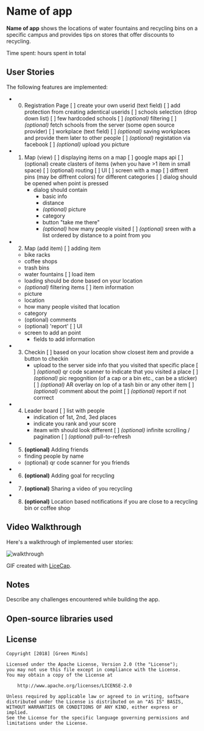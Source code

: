 # **Name of app**

**Name of app** shows the locations of water fountains and recycling bins on a specific campus and provides tips on stores that offer discounts to recycling.

Time spent: hours spent in total

## User Stories

The following features are implemented:

* 0. Registration Page
  [ ] create your own userid (text field)
    [ ] add protection from creating adentical userids 
  [ ] schools selection (drop down list)
    [ ] few hardcoded schools 
    [ ] *(optional)* filtering
    [ ] *(optional)* fetch schools from the server (some open source provider)
  [ ] workplace (text field)
    [ ] *(optional)* saving workplaces and provide them later to other people
  [ ] *(optional)* registation via facebook 
  [ ] *(optional)* upload you picture
  
* 1. Map (view)
  [ ] displaying items on a map
  [ ] google maps api
    [ ] (optional) create clasters of items (when you have >1 item in small space)
  [ ] (optional) routing 
  [ ] UI
    [ ] screen with a map
      [ ] diffrent pins (may be diffrent colors) for different categories
       [ ] dialog should be opened when point is pressed 
        * dialog should contain
          * basic info
          * distance
          * *(optional)* picture
          * category 
          * button "take me there"
          * *(optional)* how many people visited 
    [ ] *(optional)* sreen with a list ordered by distance to a point from you

* 2. Map (add item)
  [ ] adding item 
    * bike racks
    * coffee shops 
    * trash bins 
    * water fountains 
  [ ] load item 
    * loading should be done based on your location
    * *(optional)* filtering items 
  [ ] item information 
    * picture
    * location 
    * how many people visited that location
    * category
    * (optional) comments
    * (optional) 'report' 
  [ ] UI   
    * screen to add an point 
      * fields to add information 

* 3. Checkin
    [ ] based on your location show closest item and provide a button to checkin
        * upload to the server side info that you visited that specific place
    [ ] *(optional)* qr code scanner to indicate that you visited a place
    [ ] *(optional)* pic regognition (of a cap or a bin etc., can be a sticker) 
    [ ] *(optional)* AR overlay on lop of a tash bin or any other item
    [ ] *(optional)* comment about the point 
    [ ] *(optional)* report if not corrrect
    
* 4. Leader board 
    [ ] list with people
        * indication of 1st, 2nd, 3ed places 
        * indicate you rank and your score 
        * iteam with should look different 
    [ ] *(optional)* infinite scrolling / pagination
    [ ] *(optional)* pull-to-refresh
   
* 5. **(optional)** Adding friends 
    * finding people by name
    * (optional) qr code scanner for you friends 
    
* 6. **(optional)** Adding goal for recycling 

* 7. **(optional)** Sharing a video of you recycling

* 8. **(optional)** Location based notifications if you are close to a recycling bin or coffee shop

## Video Walkthrough

Here's a walkthrough of implemented user stories:

![walkthrough](./.gif)  

GIF created with [LiceCap](http://www.cockos.com/licecap/).

## Notes

Describe any challenges encountered while building the app.

## Open-source libraries used


## License

    Copyright [2018] [Green Minds]

    Licensed under the Apache License, Version 2.0 (the "License");
    you may not use this file except in compliance with the License.
    You may obtain a copy of the License at

        http://www.apache.org/licenses/LICENSE-2.0

    Unless required by applicable law or agreed to in writing, software
    distributed under the License is distributed on an "AS IS" BASIS,
    WITHOUT WARRANTIES OR CONDITIONS OF ANY KIND, either express or implied.
    See the License for the specific language governing permissions and
    limitations under the License.
